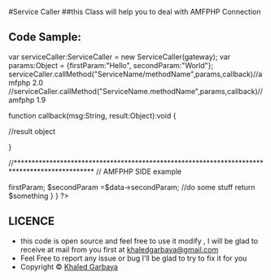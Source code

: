 #Service Caller 
##this Class will help you to deal with AMFPHP Connection

Code Sample:
------------
var serviceCaller:ServiceCaller = new ServiceCaller(gateway);
var params:Object = {firstParam:"Hello", secondParam:"World"};
serviceCaller.callMethod("ServiceName/methodName",params,callback)//amfphp 2.0
//serviceCaller.callMethod("ServiceName.methodName",params,callback)//amfphp 1.9

function callback(msg:String, result:Object):void
{

//result object

}

//**********************************************************************************************
// AMFPHP SIDE example 
<?php
class ServiceName{
  
	function methodName($data)
	{
		$firstParam = $data->firstParam;
		$secondParam =$data->secondParam;
		//do some stuff

		return $something
	}
}


?> 
LICENCE
-------
* this code is open source and feel free to use it modify , I will be glad to receive at mail from you first at  khaledgarbaya@gmail.com
* Feel Free to report any issue or bug I'll be glad to try to fix it for you
* Copyright  © [Khaled Garbaya](http://khaledgarbaya.net/)
